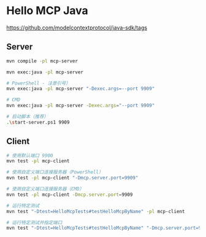 # Hello MCP Java

https://github.com/modelcontextprotocol/java-sdk/tags

## Server

```sh
mvn compile -pl mcp-server
```

```sh
mvn exec:java -pl mcp-server

# PowerShell - 注意引号）
mvn exec:java -pl mcp-server "-Dexec.args=--port 9909"

# CMD
mvn exec:java -pl mcp-server -Dexec.args="--port 9909"

# 启动脚本（推荐）
.\start-server.ps1 9909
```

## Client

```sh
# 使用默认端口 9900
mvn test -pl mcp-client

# 使用自定义端口连接服务器（PowerShell）
mvn test -pl mcp-client "-Dmcp.server.port=9909"

# 使用自定义端口连接服务器（CMD）
mvn test -pl mcp-client -Dmcp.server.port=9909

# 运行特定测试
mvn test "-Dtest=HelloMcpTests#testHelloMcpByName" -pl mcp-client

# 运行特定测试并指定端口
mvn test "-Dtest=HelloMcpTests#testHelloMcpByName" "-Dmcp.server.port=9909" -pl mcp-client
```
